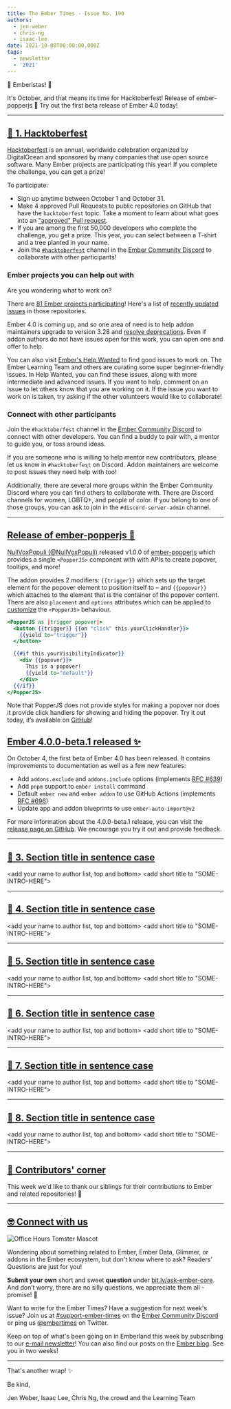 ```yaml
---
title: The Ember Times - Issue No. 190
authors:
  - jen-weber
  - chris-ng
  - isaac-lee
date: 2021-10-08T00:00:00.000Z
tags:
  - newsletter
  - '2021'
---
```


👋 Emberistas! 🐹

It's October, and that means its time for Hacktoberfest!
Release of ember-popperjs 🎉
Try out the first beta release of Ember 4.0 today!

---

## [🎃 1. Hacktoberfest](https://hacktoberfest.digitalocean.com/)

[Hacktoberfest](https://hacktoberfest.digitalocean.com/) is an annual, worldwide celebration organized by DigitalOcean and sponsored by many companies that use open source software.
Many Ember projects are participating this year! If you complete the challenge,
you can get a prize!

To participate:

- Sign up anytime between October 1 and October 31.
- Make 4 approved Pull Requests to public repositories on GitHub that have the `hacktoberfest` topic.
Take a moment to learn about what goes into an ["approved" Pull request](https://hacktoberfest.digitalocean.com/resources/participation).
- If you are among the first 50,000 developers who complete the challenge, you get a prize. This year, you can select between a T-shirt and a tree planted in your name.
- Join the [`#hacktoberfest`](https://discord.com/channels/480462759797063690/496453502298750988) channel in the [Ember Community Discord](https://discord.gg/emberjs)
to collaborate with other participants!

### Ember projects you can help out with

Are you wondering what to work on?

There are [81 Ember projects participating](https://github.com/search?q=topic%3Aember+topic%3Ahacktoberfest)!
Here's a list of [recently updated issues](https://github.com/search?o=desc&q=topic%3Aember+topic%3Ahacktoberfest&s=updated&type=Repositories) in those repositories.

Ember 4.0 is coming up, and so one area of need is to help addon maintainers
upgrade to version 3.28 and [resolve deprecations](https://deprecations.emberjs.com/). Even if addon authors
do not have issues open for this work, you can open one and offer to help.

You can also visit [Ember's Help Wanted](https://help-wanted.emberjs.com/) to find good issues to work on. The Ember Learning Team and others are curating some super beginner-friendly issues. In Help Wanted, you can find these issues, along with more intermediate and advanced issues. If you want to help, comment on an issue to let others know that you are working on it. If the issue you want to work on is taken, try asking if the other volunteers would like to collaborate!

### Connect with other participants

Join the `#hacktoberfest` channel in the [Ember Community Discord](https://discord.gg/emberjs) to connect with other developers. You can find a buddy to pair with, a mentor to guide you, or toss around ideas.

If you are someone who is willing to help mentor new contributors, please let us know in `#hacktoberfest` on Discord. Addon maintainers are welcome to post issues they need help with too!

<!--alex ignore gal-guy -->
Additionally, there are several more groups within the Ember Community Discord where you can find others to collaborate with. There are Discord channels for women, LGBTQ+, and people of color. If you belong to one of those groups, you can ask to join in the `#discord-server-admin` channel.

---

## [Release of ember-popperjs 🎉](https://twitter.com/nullvoxpopuli/status/1444713887220240400)

[NullVoxPopuli (@NullVoxPopuli)](https://github.com/NullVoxPopuli) released v1.0.0 of [ember-popperjs](https://github.com/NullVoxPopuli/ember-popperjs) which provides a single `<PopperJS>` component with with APIs to create popover, tooltips, and more!

The addon provides 2 modifiers: `{{trigger}}` which sets up the target element for the popover element to position itself to – and `{{popover}}` which attaches to the element that is the container of the popover content. There are also `placement` and `options` attributes which can be applied to [customize](https://popper.js.org/docs/v2/constructors/#options) the `<PopperJS>` behaviour.

```hbs
<PopperJS as |trigger popover|>
  <button {{trigger}} {{on "click" this.yourClickHandler}}>
    {{yield to="trigger"}}
  </button>

  {{#if this.yourVisibilityIndicator}}
    <div {{popover}}>
      This is a popover!
      {{yield to="default"}}
    </div>
  {{/if}}
</PopperJS>
```

Note that PopperJS does not provide styles for making a popover nor does it provide click handlers for showing and hiding the popover. Try it out today, it’s available on [GitHub](https://github.com/NullVoxPopuli/ember-popperjs)!

## [Ember 4.0.0-beta.1 released ✨](https://github.com/ember-cli/ember-cli/releases/tag/v4.0.0-beta.1)

On October 4, the first beta of Ember 4.0 has been released. It contains improvements to documentation as well as a few new features:

- Add `addons.exclude` and `addons.include` options (implements [RFC #639](https://github.com/emberjs/rfcs/pull/639))
- Add `pnpm` support to `ember install` command
- Default `ember new` and `ember addon` to use GitHub Actions (implements [RFC #696](https://github.com/emberjs/rfcs/pull/696))
- Update app and addon blueprints to use `ember-auto-import@v2`

For more information about the 4.0.0-beta.1 release, you can visit the [release page on GitHub](https://github.com/ember-cli/ember-cli/releases/tag/v4.0.0-beta.1). We encourage you try it out and provide feedback.

---

## [🐹 3. Section title in sentence case](section-url)

<change section title emoji>
<consider adding some bold to your paragraph>
<add the contributor in the post in format "FirstName LastName (@githubUserName)" linked to their GitHub account>
<please include link to external article/repo/etc in paragraph / body text, not just header title above>

<add your name to author list, top and bottom>
<add short title to "SOME-INTRO-HERE">

---

## [🐹 4. Section title in sentence case](section-url)

<change section title emoji>
<consider adding some bold to your paragraph>
<add the contributor in the post in format "FirstName LastName (@githubUserName)" linked to their GitHub account>
<please include link to external article/repo/etc in paragraph / body text, not just header title above>

<add your name to author list, top and bottom>
<add short title to "SOME-INTRO-HERE">

---

## [🐹 5. Section title in sentence case](section-url)

<change section title emoji>
<consider adding some bold to your paragraph>
<add the contributor in the post in format "FirstName LastName (@githubUserName)" linked to their GitHub account>
<please include link to external article/repo/etc in paragraph / body text, not just header title above>

<add your name to author list, top and bottom>
<add short title to "SOME-INTRO-HERE">

---

## [🐹 6. Section title in sentence case](section-url)

<change section title emoji>
<consider adding some bold to your paragraph>
<add the contributor in the post in format "FirstName LastName (@githubUserName)" linked to their GitHub account>
<please include link to external article/repo/etc in paragraph / body text, not just header title above>

<add your name to author list, top and bottom>
<add short title to "SOME-INTRO-HERE">

---

## [🐹 7. Section title in sentence case](section-url)

<change section title emoji>
<consider adding some bold to your paragraph>
<add the contributor in the post in format "FirstName LastName (@githubUserName)" linked to their GitHub account>
<please include link to external article/repo/etc in paragraph / body text, not just header title above>

<add your name to author list, top and bottom>
<add short title to "SOME-INTRO-HERE">

---

## [🐹 8. Section title in sentence case](section-url)

<change section title emoji>
<consider adding some bold to your paragraph>
<add the contributor in the post in format "FirstName LastName (@githubUserName)" linked to their GitHub account>
<please include link to external article/repo/etc in paragraph / body text, not just header title above>

<add your name to author list, top and bottom>
<add short title to "SOME-INTRO-HERE">

---

## [👏 Contributors' corner](https://guides.emberjs.com/release/contributing/repositories/)

<p>This week we'd like to thank our siblings for their contributions to Ember and related repositories! 💖</p>

---

## [🤓 Connect with us](https://docs.google.com/forms/d/e/1FAIpQLScqu7Lw_9cIkRtAiXKitgkAo4xX_pV1pdCfMJgIr6Py1V-9Og/viewform)

<div class="blog-row">
  <img class="float-right small transparent padded" alt="Office Hours Tomster Mascot" title="Readers' Questions" src="/images/tomsters/officehours.png" />

  <p>Wondering about something related to Ember, Ember Data, Glimmer, or addons in the Ember ecosystem, but don't know where to ask? Readers’ Questions are just for you!</p>

  <p><strong>Submit your own</strong> short and sweet <strong>question</strong> under <a href="https://bit.ly/ask-ember-core" target="rq">bit.ly/ask-ember-core</a>. And don’t worry, there are no silly questions, we appreciate them all - promise! 🤞</p>

  <p>Want to write for the Ember Times? Have a suggestion for next week's issue? Join us at <a href="https://discordapp.com/channels/480462759797063690/485450546887786506">#support-ember-times</a> on the <a href="https://discord.gg/emberjs">Ember Community Discord</a> or ping us <a href="https://twitter.com/embertimes">@embertimes</a> on Twitter.</p>

  <p>Keep on top of what's been going on in Emberland this week by subscribing to our <a href="https://embertimes.substack.com/">e-mail newsletter</a>! You can also find our posts on the <a href="https://blog.emberjs.com/tag/newsletter">Ember blog</a>. See you in two weeks!</p>
</div>

---

That's another wrap! ✨

Be kind,

Jen Weber, Isaac Lee, Chris Ng, the crowd and the Learning Team
